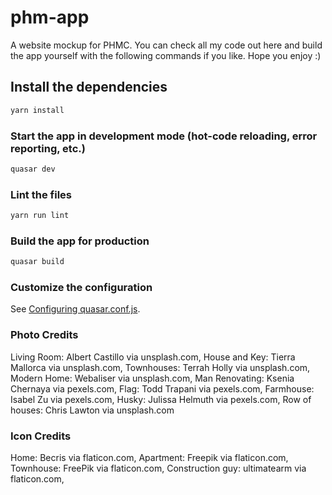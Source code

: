 # phm-app

A website mockup for PHMC. You can check all my code out here and build the app
yourself with the following commands if you like. Hope you enjoy :)

## Install the dependencies
```bash
yarn install
```

### Start the app in development mode (hot-code reloading, error reporting, etc.)
```bash
quasar dev
```

### Lint the files
```bash
yarn run lint
```

### Build the app for production
```bash
quasar build
```

### Customize the configuration
See [Configuring quasar.conf.js](https://quasar.dev/quasar-cli/quasar-conf-js).


### Photo Credits
Living Room: Albert Castillo via unsplash.com,
House and Key: Tierra Mallorca via unsplash.com,
Townhouses: Terrah Holly via unsplash.com,
Modern Home: Webaliser via unsplash.com,
Man Renovating: Ksenia Chernaya via pexels.com,
Flag: Todd Trapani via pexels.com,
Farmhouse: Isabel Zu via pexels.com,
Husky: Julissa Helmuth via pexels.com,
Row of houses: Chris Lawton via unsplash.com

### Icon Credits
Home: Becris via flaticon.com,
Apartment: Freepik via flaticon.com,
Townhouse: FreePik via flaticon.com,
Construction guy: ultimatearm via flaticon.com,